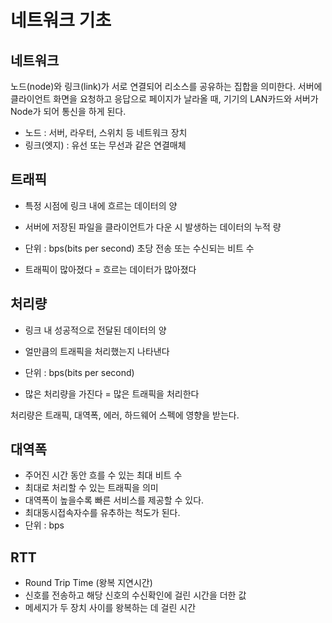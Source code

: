 # 네트워크 기초

## 네트워크

노드(node)와 링크(link)가 서로 연결되어 리소스를 공유하는 집합을 의미한다.
서버에 클라이언트 화면을 요청하고 응답으로 페이지가 날라올 때, 기기의 LAN카드와 서버가 Node가 되어 통신을 하게 된다.

- 노드 : 서버, 라우터, 스위치 등 네트워크 장치
- 링크(엣지) : 유선 또는 무선과 같은 연결매체

## 트래픽

- 특정 시점에 링크 내에 흐르는 데이터의 양
- 서버에 저장된 파일을 클라이언트가 다운 시 발생하는 데이터의 누적 량
- 단위 : bps(bits per second)  초당 전송 또는 수신되는 비트 수

- 트래픽이 많아졌다 = 흐르는 데이터가 많아졌다

## 처리량

- 링크 내 성공적으로 전달된 데이터의 양
- 얼만큼의 트래픽을 처리했는지 나타낸다
- 단위 : bps(bits per second)

- 많은 처리량을 가진다 = 많은 트래픽을 처리한다

처리량은 트래픽, 대역폭, 에러, 하드웨어 스펙에 영향을 받는다.

## 대역폭

- 주어진 시간 동안 흐를 수 있는 최대 비트 수
- 최대로 처리할 수 있는 트래픽을 의미
- 대역폭이 높을수록 빠른 서비스를 제공할 수 있다.
- 최대동시접속자수를 유추하는 척도가 된다.
- 단위 : bps

## RTT

- Round Trip Time (왕복 지연시간)
- 신호를 전송하고 해당 신호의 수신확인에 걸린 시간을 더한 값
- 메세지가 두 장치 사이를 왕복하는 데 걸린 시간